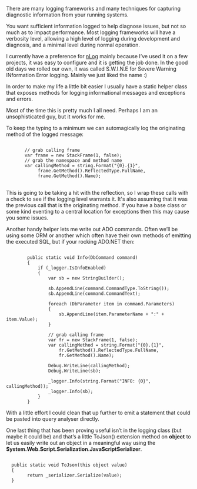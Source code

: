There are many  logging frameworks and many techniques for capturing diagnostic information from your running systems.

You want sufficient information logged to help diagnose issues, but not so much as to impact performance. Most logging frameworks will have a verbosity level, allowing a high level of logging during development and diagnosis, and a minimal level during normal operation.

I currently have a preference for [nLog]( http://nlog-project.org/) mainly because I’ve used it on a few projects, it was easy to configure and it is getting the job done.  In the good old days we rolled our own, it was called S.W.I.N.E for Severe Warning INformation Error logging. Mainly we just liked the name :)

In order to make my life a little bit easier I usually have a static helper class that exposes methods for logging informational messages and exceptions and errors.

Most of the time this is pretty much I all need.  Perhaps I am an unsophisticated guy, but it works for me.

To keep the typing to a minimum we can automagically log the originating method of the logged message:

<pre><code>
       // grab calling frame
       var frame = new StackFrame(1, false);
       // grab the namespace and method name
       var callingMethod = string.Format("{0}.{1}",
            frame.GetMethod().ReflectedType.FullName,
            frame.GetMethod().Name);
</code>
</pre>

This is going to be taking a hit with the reflection, so I wrap these calls with a check to see if the logging level warrants it. It's also assuming that it was the previous call that is the originating method.  If you have a base class or some kind eventing to a central location for exceptions then this may cause you some issues.

Another handy helper lets me write out ADO commands.  Often we’ll be using some ORM or another which often have their own methods of emitting the executed SQL, but if your rocking ADO.NET then:

<pre><code>
        public static void Info(DbCommand command)
        {
            if (_logger.IsInfoEnabled)
            {
                var sb = new StringBuilder();
                
                sb.AppendLine(command.CommandType.ToString());
                sb.AppendLine(command.CommandText);

                foreach (DbParameter item in command.Parameters)
                {
                    sb.AppendLine(item.ParameterName + ":" + item.Value);
                }

                // grab calling frame
                var fr = new StackFrame(1, false);
                var callingMethod = string.Format("{0}.{1}",
                    fr.GetMethod().ReflectedType.FullName,
                    fr.GetMethod().Name);

                Debug.WriteLine(callingMethod);
                Debug.WriteLine(sb);

                _logger.Info(string.Format("INFO: {0}", callingMethod));
                _logger.Info(sb);
            }
        }
</code></pre>

With a little effort I could clean that up further to emit a statement that could be pasted into query analyser directly.

One last thing that has been proving useful isn’t in the logging class (but maybe it could be) and that’s a little ToJson() extension method on **object** to let us easily write out an object in a meaningful way using the **System.Web.Script.Serialization.JavaScriptSerializer**.

<pre><code>
  public static void ToJson(this object value)
  {
        return _serializer.Serialize(value);
  }
</pre></code>

